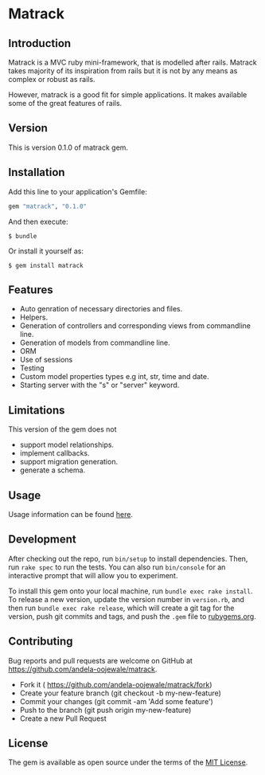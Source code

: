 # Matrack

## Introduction

Matrack is a MVC ruby mini-framework, that is modelled after rails. Matrack takes majority of its inspiration from rails but it is not by any means as complex or robust as rails.

However, matrack is a good fit for simple applications. It makes available some of the great features of rails.


## Version

This is version 0.1.0 of matrack gem.

## Installation

Add this line to your application's Gemfile:

```ruby
gem "matrack", "0.1.0"
```

And then execute:

    $ bundle

Or install it yourself as:

    $ gem install matrack


## Features
  * Auto genration of necessary directories and files.
  * Helpers.
  * Generation of controllers and corresponding views from commandline line.
  * Generation of models from commandline line.
  * ORM
  * Use of sessions
  * Testing
  * Custom model properties types e.g int, str, time and date.
  * Starting server with the "s" or "server" keyword.

## Limitations
  This version of the gem does not
  * support model relationships.
  * implement callbacks.
  * support migration generation.
  * generate a schema.

## Usage

Usage information can be found [here](https://github.com/andela-oojewale/matrack/wiki/Matrack).

## Development

After checking out the repo, run `bin/setup` to install dependencies. Then, run `rake spec` to run the tests. You can also run `bin/console` for an interactive prompt that will allow you to experiment.

To install this gem onto your local machine, run `bundle exec rake install`. To release a new version, update the version number in `version.rb`, and then run `bundle exec rake release`, which will create a git tag for the version, push git commits and tags, and push the `.gem` file to [rubygems.org](https://rubygems.org).

## Contributing

Bug reports and pull requests are welcome on GitHub at https://github.com/andela-oojewale/matrack.

* Fork it ( https://github.com/andela-oojewale/matrack/fork)
* Create your feature branch (git checkout -b my-new-feature)
* Commit your changes (git commit -am 'Add some feature')
* Push to the branch (git push origin my-new-feature)
* Create a new Pull Request


## License

The gem is available as open source under the terms of the [MIT License](http://opensource.org/licenses/MIT).

